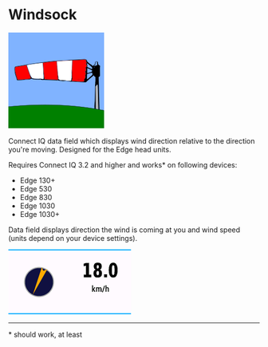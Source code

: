 # Windsock

![](windsock.png) 

Connect IQ data field which displays wind direction relative to the direction you're moving. Designed for the Edge head units.

Requires Connect IQ 3.2 and higher and works* on following devices:
 
  - Edge 130+
  - Edge 530
  - Edge 830
  - Edge 1030
  - Edge 1030+

Data field displays direction the wind is coming at you and wind speed (units depend on your device settings).

![](data_field.png)


-----
\* should work, at least
